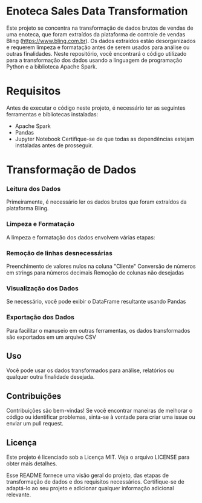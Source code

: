 # Enoteca Sales Data Transformation
Este projeto se concentra na transformação de dados brutos de vendas de uma enoteca, que foram extraídos da plataforma de controle de vendas Bling (https://www.bling.com.br). Os dados extraídos estão desorganizados e requerem limpeza e formatação antes de serem usados para análise ou outras finalidades. Neste repositório, você encontrará o código utilizado para a transformação dos dados usando a linguagem de programação Python e a biblioteca Apache Spark.

# Requisitos
Antes de executar o código neste projeto, é necessário ter as seguintes ferramentas e bibliotecas instaladas:
- Apache Spark
- Pandas
- Jupyter Notebook
Certifique-se de que todas as dependências estejam instaladas antes de prosseguir.

# Transformação de Dados
### Leitura dos Dados
Primeiramente, é necessário ler os dados brutos que foram extraídos da plataforma Bling.

### Limpeza e Formatação
A limpeza e formatação dos dados envolvem várias etapas:

### Remoção de linhas desnecessárias
Preenchimento de valores nulos na coluna "Cliente"
Conversão de números em strings para números decimais
Remoção de colunas não desejadas

### Visualização dos Dados
Se necessário, você pode exibir o DataFrame resultante usando Pandas

### Exportação dos Dados
Para facilitar o manuseio em outras ferramentas, os dados transformados são exportados em um arquivo CSV

## Uso
Você pode usar os dados transformados para análise, relatórios ou qualquer outra finalidade desejada.

## Contribuições
Contribuições são bem-vindas! Se você encontrar maneiras de melhorar o código ou identificar problemas, sinta-se à vontade para criar uma issue ou enviar um pull request.

## Licença
Este projeto é licenciado sob a Licença MIT. Veja o arquivo LICENSE para obter mais detalhes.

Esse README fornece uma visão geral do projeto, das etapas de transformação de dados e dos requisitos necessários. Certifique-se de adaptá-lo ao seu projeto e adicionar qualquer informação adicional relevante.
